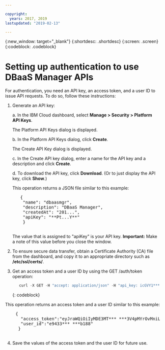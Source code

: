 ```yaml
---

copyright:
  years: 2017, 2019
lastupdated: "2019-02-13"

---
```


{:new_window: target="_blank"}
{:shortdesc: .shortdesc}
{:screen: .screen}
{:codeblock: .codeblock}


# Setting up authentication to use DBaaS Manager APIs

For authentication, you need an API key, an access token, and a user ID to issue API requests. 
To do so, follow these instructions:

1. Generate an API key:

   a. In the IBM Cloud dashboard, select **Manage > Security > Platform API Keys**. 
   
      The Platform API Keys dialog is displayed.
      
   b. In the Platform API Keys dialog, click **Create**.
   
      The Create API Key dialog is displayed.
      
   c. In the Create API key dialog, enter a name for the API key and a description and click **Create**.
   
   d. To download the API key, click **Download**. (Or to just display the API key, click **Show**.)
   
      This operation returns a JSON file similar to this example:
      
      <pre>
      {
       "name": "dbaasmgr",
       "description": "DBaaS Manager",
       "createdAt": "201...",
       "apiKey": "**Pt...Y**"
       }
      </code></pre>
  
      The value that is assigned to "apiKey" is your API key. **Important:** Make a note of this value before you close the window.
      
2. To ensure secure data transfer, obtain a Certificate Authority (CA) file from the dashboard, and copy it to an appropriate directory such as **/etc/ssl/certs/**.

3. Get an access token and a user ID by using the GET /auth/token operation:

   ```javascript
      curl -X GET -H "accept: application/json" -H "api_key: icGVY1*** ***UdfcIg4kzE" https://mgmt06.hypersecuredbaas.ibm.com:20000/api/ /auth/token
   ```
   {: codeblock}

  This operation returns an access token and a user ID similar to this example:

  <pre>
    {
      "access_token":"eyJraWQiOiIyMDE3MT*** ***3V4pMYrOvMniLA",
      "user_id":"e9433*** ***b188"
     } 
   </pre>
	
4. Save the values of the access token and the user ID for future use.
